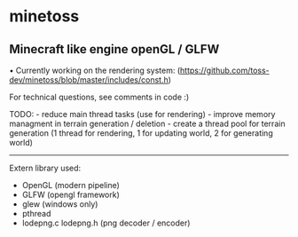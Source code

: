 # minetoss

Minecraft like engine openGL / GLFW
-----------------------------------------------

• Currently working on the rendering system: (https://github.com/toss-dev/minetoss/blob/master/includes/const.h)

For technical questions, see comments in code :)



TODO:
	- reduce main thread tasks (use for rendering)
	- improve memory managment in terrain generation / deletion
	- create a thread pool for terrain generation (1 thread for rendering, 1 for updating world, 2 for generating world)


--------------------------------------
Extern library used:
* OpenGL (modern pipeline)
* GLFW (opengl framework)
* glew (windows only)
* pthread
* lodepng.c lodepng.h (png decoder / encoder)
